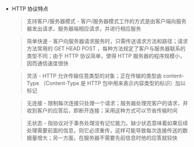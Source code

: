 - HTTP 协议特点

  > 支持客户/服务器模式 - 客户/服务器模式工作的方式是由客户端向服务器发出请求，服务器端相应请求，并进行相应服务

  > 简单快速 - 客户向服务器请求服务时，只需传送请求方法和路径；请求方法常用的 GET HEAD POST ，每种方法规定了客户与服务器联系的类型不同；由于 HTTP 协议简单，使得 HTTP 服务器的程序规模小，因而通信速度很快

  > 灵活 - HTTP 允许传输任意类型的对象；正在传输的类型由 content-Type （Content-Type 是 HTTP 包中用来表示内容类型的标识）加以标记

  > 无连接 - 限制每次连接只处理一个请求；服务器处理完客户的请求，并收到客户的应答后，即断开连接；采用这种方式可以节省传输时间

  > 无状态 - 指协议对于事务处理没有记忆能力。缺少状态意味着如果后续处理需要前面的信息，则它必须重传，这样可能导致每次连接传送的数据量增大；另一方面，在服务器不需要先前信息时他的应答就较快
